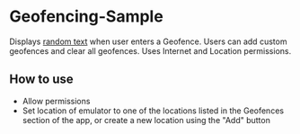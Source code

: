 # Geofencing-Sample

Displays [random text](https://www.randomtext.me/) when user enters a Geofence. Users can add custom geofences and clear all geofences. Uses Internet and Location permissions.

## How to use

- Allow permissions
- Set location of emulator to one of the locations listed in the Geofences section of the app, or create a new location using the "Add" button
